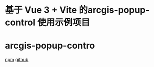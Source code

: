 # 基于 Vue 3 + Vite 的arcgis-popup-control 使用示例项目

# arcgis-popup-contro
[npm](https://www.npmjs.com/package/arcgis-popup-control?activeTab=readme)
[github](https://github.com/1103442828/arcgis-popup-control)

